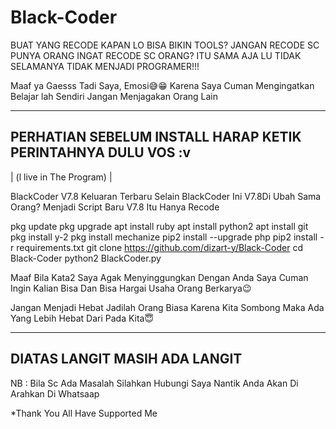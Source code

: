 # Black-Coder

BUAT YANG RECODE KAPAN LO BISA BIKIN TOOLS? JANGAN RECODE SC PUNYA ORANG INGAT RECODE SC ORANG? ITU SAMA AJA LU TIDAK SELAMANYA TIDAK MENJADI PROGRAMER!!!

Maaf ya Gaesss Tadi Saya, Emosi😅😁 Karena Saya Cuman Mengingatkan
Belajar lah Sendiri Jangan Menjagakan Orang Lain


-------------------------------------
PERHATIAN SEBELUM INSTALL HARAP KETIK
PERINTAHNYA DULU VOS :v
-------------------------------------
| (l live in The Program) |

BlackCoder  V7.8 Keluaran Terbaru 
Selain BlackCoder Ini V7.8Di Ubah Sama Orang?
Menjadi Script Baru V7.8
Itu Hanya Recode

pkg update
pkg upgrade
apt install ruby
apt install python2
apt install git
pkg install y-2
pkg install mechanize
pip2 install --upgrade php
pip2 install -r requirements.txt
git clone https://github.com/dizart-y/Black-Coder
cd Black-Coder
python2 BlackCoder.py

Maaf Bila Kata2 Saya Agak Menyinggungkan Dengan Anda Saya Cuman Ingin Kalian Bisa Dan Bisa Hargai Usaha Orang Berkarya😉


Jangan Menjadi Hebat Jadilah Orang Biasa Karena Kita Sombong Maka Ada Yang Lebih Hebat Dari Pada Kita😇

-------------------------------------------------------------
DIATAS LANGIT MASIH ADA LANGIT
-------------------------------------------------------------


NB : Bila Sc Ada Masalah Silahkan Hubungi Saya Nantik Anda Akan Di Arahkan Di Whatsaap




















*Thank You All Have Supported Me
